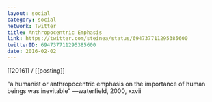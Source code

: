 ```yaml
---
layout: social
category: social
network: Twitter
title: Anthropocentric Emphasis
link: https://twitter.com/steinea/status/694737711295385600
twitterID: 694737711295385600
date: 2016-02-02
---
```


[[2016]] / [[posting]]

"a humanist or anthropocentric emphasis on the importance of human beings was inevitable" —waterfield, 2000, xxvii
